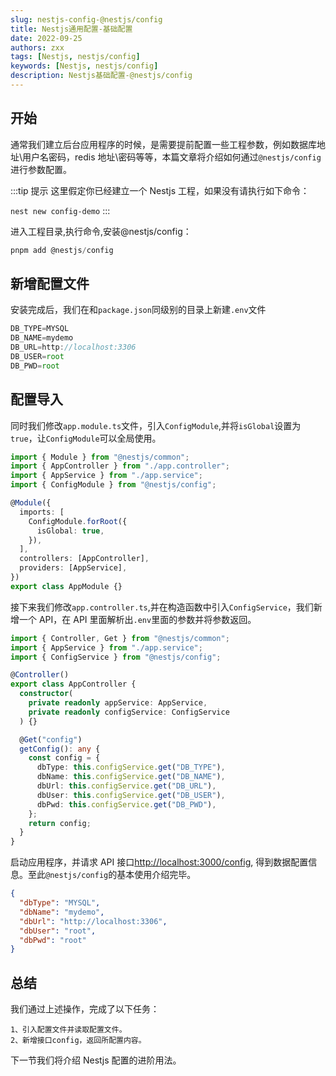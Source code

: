 ```yaml
---
slug: nestjs-config-@nestjs/config
title: Nestjs通用配置-基础配置
date: 2022-09-25
authors: zxx
tags: [Nestjs, nestjs/config]
keywords: [Nestjs, nestjs/config]
description: Nestjs基础配置-@nestjs/config
---
```


## 开始

通常我们建立后台应用程序的时候，是需要提前配置一些工程参数，例如数据库地址\用户名密码，redis 地址\密码等等，本篇文章将介绍如何通过`@nestjs/config`进行参数配置。

:::tip 提示
这里假定你已经建立一个 Nestjs 工程，如果没有请执行如下命令：

`nest new config-demo`
:::

进入工程目录,执行命令,安装@nestjs/config：

```ts
pnpm add @nestjs/config
```

## 新增配置文件

安装完成后，我们在和`package.json`同级别的目录上新建`.env`文件

```ts title='.env' showLineNumbers
DB_TYPE=MYSQL
DB_NAME=mydemo
DB_URL=http://localhost:3306
DB_USER=root
DB_PWD=root
```

## 配置导入

同时我们修改`app.module.ts`文件，引入`ConfigModule`,并将`isGlobal`设置为`true`，让`ConfigModule`可以全局使用。

```ts {4,8-10} title='app.module.ts' showLineNumbers
import { Module } from "@nestjs/common";
import { AppController } from "./app.controller";
import { AppService } from "./app.service";
import { ConfigModule } from "@nestjs/config";

@Module({
  imports: [
    ConfigModule.forRoot({
      isGlobal: true,
    }),
  ],
  controllers: [AppController],
  providers: [AppService],
})
export class AppModule {}
```

接下来我们修改`app.controller.ts`,并在构造函数中引入`ConfigService`，我们新增一个 API，在 API 里面解析出`.env`里面的参数并将参数返回。

```ts {3,8-10,12-21} title='app.controller.ts' showLineNumbers
import { Controller, Get } from "@nestjs/common";
import { AppService } from "./app.service";
import { ConfigService } from "@nestjs/config";

@Controller()
export class AppController {
  constructor(
    private readonly appService: AppService,
    private readonly configService: ConfigService
  ) {}

  @Get("config")
  getConfig(): any {
    const config = {
      dbType: this.configService.get("DB_TYPE"),
      dbName: this.configService.get("DB_NAME"),
      dbUrl: this.configService.get("DB_URL"),
      dbUser: this.configService.get("DB_USER"),
      dbPwd: this.configService.get("DB_PWD"),
    };
    return config;
  }
}
```

启动应用程序，并请求 API 接口[http://localhost:3000/config](http://localhost:3000/config), 得到数据配置信息。至此`@nestjs/config`的基本使用介绍完毕。

```json showLineNumbers
{
  "dbType": "MYSQL",
  "dbName": "mydemo",
  "dbUrl": "http://localhost:3306",
  "dbUser": "root",
  "dbPwd": "root"
}
```

## 总结

我们通过上述操作，完成了以下任务：

```text
1、引入配置文件并读取配置文件。
2、新增接口config，返回所配置内容。
```

下一节我们将介绍 Nestjs 配置的进阶用法。

